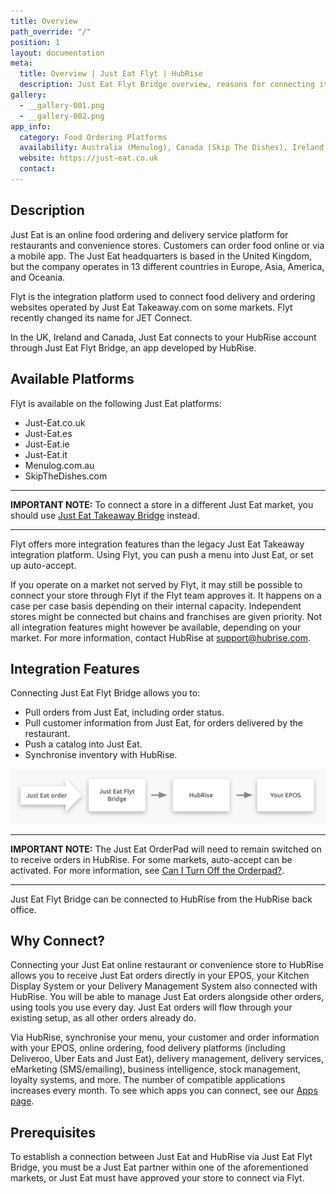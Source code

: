 ```yaml
---
title: Overview
path_override: "/"
position: 1
layout: documentation
meta:
  title: Overview | Just Eat Flyt | HubRise
  description: Just Eat Flyt Bridge overview, reasons for connecting it to HubRise and summary of integrated features. Synchronise data between your EPOS and your apps.
gallery:
  - __gallery-001.png
  - __gallery-002.png
app_info:
  category: Food Ordering Platforms
  availability: Australia (Menulog), Canada (Skip The Dishes), Ireland, Italy, Spain, United Kingdom
  website: https://just-eat.co.uk
  contact:
---
```


## Description

Just Eat is an online food ordering and delivery service platform for restaurants and convenience stores. Customers can order food online or via a mobile app. The Just Eat headquarters is based in the United Kingdom, but the company operates in 13 different countries in Europe, Asia, America, and Oceania.

Flyt is the integration platform used to connect food delivery and ordering websites operated by Just Eat Takeaway.com on some markets. Flyt recently changed its name for JET Connect.

In the UK, Ireland and Canada, Just Eat connects to your HubRise account through Just Eat Flyt Bridge, an app developed by HubRise.

## Available Platforms

Flyt is available on the following Just Eat platforms:

- Just-Eat.co.uk
- Just-Eat.es
- Just-Eat.ie
- Just-Eat.it
- Menulog.com.au
- SkipTheDishes.com

---

**IMPORTANT NOTE:** To connect a store in a different Just Eat market, you should use [Just Eat Takeaway Bridge](/apps/just-eat-takeaway/) instead.

---

Flyt offers more integration features than the legacy Just Eat Takeaway integration platform. Using Flyt, you can push a menu into Just Eat, or set up auto-accept.

If you operate on a market not served by Flyt, it may still be possible to connect your store through Flyt if the Flyt team approves it. It happens on a case per case basis depending on their internal capacity. Independent stores might be connected but chains and franchises are given priority. Not all integration features might however be available, depending on your market. For more information, contact HubRise at support@hubrise.com.

## Integration Features

Connecting Just Eat Flyt Bridge allows you to:

- Pull orders from Just Eat, including order status.
- Pull customer information from Just Eat, for orders delivered by the restaurant.
- Push a catalog into Just Eat.
- Synchronise inventory with HubRise.

![Diagram of the connection flow between Just Eat, Just Eat Flyt Bridge, and HubRise for receiving orders](./images/000-2x-just-eat-connection-diagram.png)

---

**IMPORTANT NOTE:** The Just Eat OrderPad will need to remain switched on to receive orders in HubRise. For some markets, auto-accept can be activated. For more information, see [Can I Turn Off the Orderpad?](/apps/just-eat-flyt/faqs/turn-off-orderpad/).

---

Just Eat Flyt Bridge can be connected to HubRise from the HubRise back office.

## Why Connect?

Connecting your Just Eat online restaurant or convenience store to HubRise allows you to receive Just Eat orders directly in your EPOS, your Kitchen Display System or your Delivery Management System also connected with HubRise.
You will be able to manage Just Eat orders alongside other orders, using tools you use every day. Just Eat orders will flow through your existing setup, as all other orders already do.

Via HubRise, synchronise your menu, your customer and order information with your EPOS, online ordering, food delivery platforms (including Deliveroo, Uber Eats and Just Eat), delivery management, delivery services, eMarketing (SMS/emailing), business intelligence, stock management, loyalty systems, and more. The number of compatible applications increases every month. To see which apps you can connect, see our [Apps page](/apps).

## Prerequisites

To establish a connection between Just Eat and HubRise via Just Eat Flyt Bridge, you must be a Just Eat partner within one of the aforementioned markets, or Just Eat must have approved your store to connect via Flyt.
